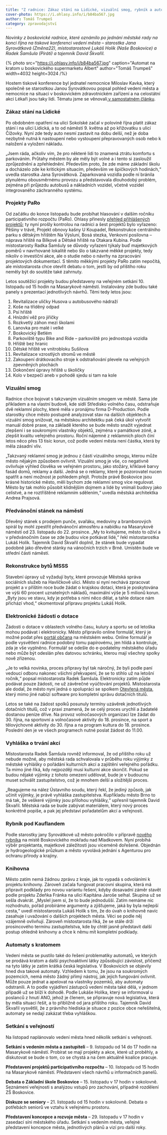 ```yaml
---
title: "Z radnice: Zákaz stání na Lidické, vizuální smog, rybník a automaty na kratom"
cover-photo: https://i.ohlasy.info/i/b84ba567.jpg
author: Tomáš Trumpeš
category: zpravodajství
---
```


*Novinky z boskovické radnice, které oznámilo po jednání městské rady na konci října na tiskové konferenci vedení města – starostka Jana Syrovátková (Změna22), místostarostové Lukáš Holík (Naše Boskovice) a Radek Šamšula (Piráti) a tajemník David Škvařil.*

{% photo src="https://i.ohlasy.info/i/b84ba567.jpg" caption="Automat na kratom u boskovického supermarketu Albert" author="Tomáš Trumpeš" width=4032 height=3024 /%}

Hostem tiskové konference byl jednatel nemocnice Miloslav Kavka, který společně se starostkou Janou Syrovátkovou popsal pohled vedení města a nemocnice na situaci v boskovickém zdravotnickém zařízení a na celostátní akci Lékaři jsou taky lidi. Tématu jsme se věnovali[ v samostatném článku](https://ohlasy.info/clanky/2023/10/krize-v-nemocnici.html).

### Zákaz stání na Lidické

Po obdobném opatření na ulici Sokolské začal v polovině října platit zákaz stání i na ulici Lidická, a to od náměstí 9. května až po křižovatku s ulicí Čížovky. Nyní zde tedy auto nesmí zastavit na dobu delší, než je doba nezbytně nutná k nastoupení nebo vystoupení přepravovaných osob nebo k naložení a vyložení nákladu. 

„Jsem ráda, ačkoliv vím, že pro některé lidi to znamená ztrátu komfortu s parkováním. Průtahy městem by ale měly být volné a i tento si zasloužil zprůjezdnění a zpřehlednění. Především proto, že zde máme základní školu a docházelo zde ke kritickým situacím, především ve špičkových hodinách,“ uvedla starostka Jana Syrovátková. Zaparkovaná vozidla podle ní bránila plynulému obousměrnému provozu a představovala dlouhodobý problém, zejména při průjezdu autobusů a nákladních vozidel, včetně vozidel integrovaného záchranného systému. 

### Projekty PaRo

Od začátku do konce listopadu bude probíhat hlasování v dalším ročníku participativního rozpočtu (PaRo). Ohlasy přinesly [přehled přihlášených projektů](https://ohlasy.info/clanky/2023/10/paro.html); ty nyní prošly kontrolou na radnici a šest projektů bylo vyřazeno: Pěšiny v trávě, Projekt obnovy kašny U Koupadel, Rekonstrukce centrálního parku s dětským hřištěm Na Výsluní, Bosá stezka, Venkovní posilovna – náprava hřiště na Bílkové a Dětské hřiště na Otakara Kubína. Podle místostarosty Radka Šamšuly se důvody vyřazení týkaly buď majetkových poměrů v navrhované lokalitě nebo šlo o takzvané měkké projekty, tedy nikoliv o investiční akce, ale o studie nebo o návrhy na zpracování projektových dokumentací. S těmito měkkými projekty PaRo zatím nepočítá, ale místostarosta chce otevřít debatu o tom, jestli by od příštího roku neměly být do soutěže také zahrnuty.

Letos soutěžící projekty budou představeny na veřejném setkání 10. listopadu od 15 hodin na Masarykově náměstí. Instalovány zde budou také panely s prezentací jednotlivých návrhů. Těmi tedy letos jsou: 

1. Revitalizace uličky Husova u autobusového nádraží 
2. Koše na tříděný odpad 
3. Psí hřiště
4. Hnízdní věž pro jiřičky
5. Rozkvetlý záhon mezi školami
6. Lanovka pro malé i velké
7. Boskovický Betlém
8. Parkoviště typu Bike and Ride – parkoviště pro jednostopá vozidla
9. Hřiště bez hranic
10. Dětské hřiště ve vnitrobloku Sušilova
11. Revitalizace vzrostlých stromů ve městě
12. Zakoupení drátkovacího stroje k odstraňování plevele na veřejných zpevněných plochách
13. Dokončení úpravy hřiště u školičky
14. Kolo v bezpečí aneb v pohodě sjedu si tam na kole

### Vizuální smog

Radnice chce bojovat s takzvaným vizuálním smogem ve městě. Sama jde příkladem a na vlastní budově, kde sídlí Středisko volného času, odstraňuje dvě reklamní plochy, které měla v pronájmu firma D-Production. Podle starostky chce město postupně analyzovat stav na dalších objektech a vizuální smog snižovat, na městskou architektku pak čeká úkol vytvořit manuál dobré praxe, na základě kterého se bude město snažit vyjednat zlepšení i se soukromými vlastníky objektů, zejména v památkové zóně, a zlepšit kvalitu veřejného prostoru. Roční nájemné z reklamních ploch činí letos něco přes 13 tisíc korun, což podle vedení města není částka, která by měla zásadní vliv.

„Takzvaný reklamní smog je jednou z částí vizuálního smogu, kterou může město nějakým způsobem ovlivnit. Vizuální smog je vše, co negativně ovlivňuje výhled člověka ve veřejném prostoru, jako stožáry, křiklavé barvy fasád domů, reklamy a další. Jedná se o reklamy, které je pozorovatel nucen spatřit a není možnost je pohledem přejít. Protože právě Boskovice jsou krásné historické město, měli bychom zde reklamní smog více regulovat. Město by tak mohlo působit klidnějším dojmem a lidé by vnímali budovy jako celistvé, a ne roztříštěné reklamním sdělením,“ uvedla městská architektka Andrea Prajsová.

### Předvánoční stánek na náměstí

Dřevěný stánek s prodejem punče, svařáku, medoviny a bramborových spirál by mohl zpestřit předvánoční atmosféru a nabídku na Masarykově náměstí od 23. listopadu do 22. prosince. „My to kvitujeme, město to oživí a v předvánočním čase se zde budou více potkávat lidé,“ řekl místostarostka Lukáš Holík. Tajemník David Škvařil doplnil, že stánek bude vypadat podobně jako dřevěné stánky na vánočních trzích v Brně. Umístěn bude ve střední části náměstí.

### Rekonstrukce bytů MSSS

Stavební úpravy už vyžadují byty, které provozuje Městská správa sociálních služeb na Havlíčkově ulici. Město si nyní nechává zpracovat projekt a v příštím roce bude žádat o krajskou dotaci, která je poskytována ve výši 60 procent uznatelných nákladů, maximální výše je 5 milionů korun. „Byty jsou ve stavu, kdy je potřeba s nimi něco dělat, a tahle dotace nám přichází vhod,“ okomentoval přípravu projektu Lukáš Holík.

### Elektronické žádosti o dotace

Žádosti o dotace v oblastech volného času, kulury a sportu se od letoška mohou podávat i elektronicky. Město připravilo online formulář, který je možné podat přes [portál občana](https://obcan.boskovice.cz/) na městském webu. Online formulář je podle vysvětlení radnice podobný tomu papírovému, jen hlídá a kontroluje, zda je vše vyplněno. Formulář se odešle do e-podatelny městského úřadu nebo může být odeslán přes datovou schránku, kterou mají všechny spolky nově zřízenou.

„Je to velká novinka, proces přípravy byl tak náročný, že byli podle paní vedoucí odboru nakonec všichni překvapení, že se to stihlo už na letošní ročník,“ popsal místostarosta Radek Šamšula. Elektronicky zatím půjde podávat pouze žádosti, ne už závěrečné vyúčtování projektů. Místostarosta ale dodal, že město nyní jedná o spolupráci se spolkem [Otevřená města](https://otevrenamesta.cz/), který mimo jiné nabízí software pro kompletní správu dotačních titulů.

Letos se také na žádost spolků posunuly termíny uzávěrek jednotlivých dotačních titulů, což v praxi znamená, že se celý proces urychlí a žadatelé dostanou peníze dříve. Na provoz volnočasových organizací lze žádat do 30. října, na sportovní a volnočasové aktivity do 18. prosince, na sport a tělovýchovné aktivity do 30. října a na program kultura do 18. prosince. Poslední den je ve všech programech nutné poslat žádost do 11.00.

### Vyhláška o trvání akcí

Místostarosta Radek Šamšula rovněž informoval, že od příštího roku už nebude možné, aby městská rada schvalovala v průběhu roku výjimky z městské vyhlášky o pořádání kulturních akcí a zajištění veřejného pořádku. Ta mimo jiné říká, kdy nejpozději musí kulturní akce skončit. Pokud se budou nějaké výjimky z tohoto omezení udělovat, bude je v budoucnu muset schválit zastupitelstvo, což je mnohem delší a složitější proces.

„Reagujeme na nález Ústavního soudu, který řekl, že jediný způsob, jak učinit výjimky, je právě vyhláška zastupitelstva. Kupříkladu město Brno to má tak, že veškeré výjimky jsou přílohou vyhlášky,“ upřesnil tajemník David Škvařil. Městská rada se bude zabývat materiálem, který nový proces konkrétně popíše, a pak jej představí pořadatelům akcí a veřejnosti.

### Rybník pod Kauflandem

Podle starostky jany Syrovátkové už město pokročilo v přípravě [nového rybníka](https://ohlasy.info/clanky/2023/09/rybnik.html) na místě Boskovického mokřadu nad Mladkovem. Nyní probíhá výběr projektanta, majetkové záležitosti jsou víceméně dořešené. Objednán je hydrogeologické průzkum a město vyvolává jednání s Agenturou pro ochranu přírody a krajiny.

### Knihovna

Město zatím nemá žádnou zprávu z kraje, jak to vypadá s odvoláními k projektu knihovny. Zároveň začala fungovat pracovní skupina, která má připravit podklady pro novou variantu řešení, kdyby dosavadní záměr stavět podle projektu Zdeňka Fránka na ulici Kapitána Jaroše selhal. Skupina už se sešla dvakrát. „Myslel jsem si, že to bude jednodušší. Zatím nemáme nic rozhodnuto, pořád probíráme argumenty a zjišťujeme, jaká by byla nejlepší cesta,“ uvedl místostarosta Lukáš Holík s tím, že do úvah o knihovně navíc zasahuje i uvažování o dalších projektech města. Věci se podle něj vzájemně ovlivňují. Zároveň místostarosta říká, že se stále drží prosincového termínu zastupitelstva, kde by chtěl jasně představit další postup ohledně knihovny a chce k němu mít kompletní podklady. 

### Automaty s kratomem

Vedení města se pustilo také do řešení problematiky automatů, ve kterých se prodává kratom a další psychoaktivní látky způsobující závislost, přičemž na tyto látky je zatím krátká česká legislativa. V Boskovicích se objevily hned dva takové automaty. Vzhledem k tomu, že jsou na soukromých pozemcích, nemá město žádný přímý nástroj, jak jejich fungování ovlivnit. Může pouze jednat a apelovat na vlastníky pozemků, aby automaty odstranili. A to podle vyjádření zástupců vedení města také dělá, v jednom případě už se blíží k dohodě. Podle Lukáše Holíka, který se informoval u poslanců z hnutí ANO, jehož je členem, se připravuje nová legislativa, která by měla situaci řešit, a to přibližně od jara příštího roku. Tajemník David Škvařil vysvětlil, že z právního hlediska je situace z pozice obce neřešitelná, automaty se nedají zakázat třeba vyhláškou. 

### Setkání s veřejností

Na listopad naplánovalo vedení města hned několik setkání s veřejností.

**Setkání s vedením města a zastupiteli** – 9. listopadu od 14 do 17 hodin na Masarykově náměstí. Probírat se mají projekty a akce, které už proběhly, a diskutovat se bude o tom, co se chystá a na čem aktuálně koalice pracuje.

**Představení projektů participativního rozpočtu** – 10. listopadu od 15 hodin na Masarykově náměstí. Představení všech návrhů u informačních panelů.

**Debata o Základní škole Boskovice** – 15. listopadu v 17 hodin v sokolovně. Seznámení veřejnosti s analýzou vstupů pro zachování, případně rozdělení ZŠ Boskovice.

**Diskuze se seniory** – 21. listopadu od 15 hodin v sokolovně. Debata o potřebách seniorů ve vztahu k veřejnému prostoru.

**Představení koncepce a rozvoje města** – 29. listopadu v 17 hodin v zasedací síni městského úřadu. Setkání s vedením města, veřejné představení koncepce města, jednotlivých plánů a vizí pro další roky.